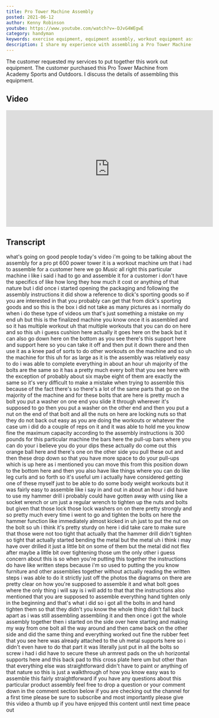 ```yaml
---
title: Pro Tower Machine Assembly
posted: 2021-06-12
author: Kenny Robinson
youtube: https://www.youtube.com/watch?v=-DJvG4WEgwE
category: handyman
keywords: exercise equipment, equipment assembly, workout equipment assembly,
description: I share my experience with assembling a Pro Tower Machine that a customer purchased from Academy Sports and Outdoors.
---
```


The customer requested my services to put together this work out equipment. The customer purchased this
Pro Tower Machine from Academy Sports and Outdoors. I discuss the details of assembling this equipment.

## Video

<iframe width="560" height="315" src="https://www.youtube.com/embed/-DJvG4WEgwE" frameborder="0" allow="autoplay; encrypted-media" allowfullscreen class="youtube"></iframe>

## Transcript

what's going on good people today's
video
i'm going to be talking about the
assembly for a
pro pt 600 power tower it
is a workout machine um that i had to
assemble for a customer
here we go
*Music*
all right this particular machine i like
i said i had to go
and assemble it for a customer i
don't have the specifics of like how
long
they how much it cost or anything of
that nature but
i did once i started opening the
packaging and
following the assembly instructions it
did show a reference to
dick's sporting goods so if you are
interested in that you probably can get
that from dick's sporting goods
and so this is the box i did not take as
many pictures as i
normally do when i do these type of
videos um
that's just something a mistake on my
end
uh but this is the finalized machine
you know once it is assembled and so it
has
multiple workout uh that multiple
workouts that you can do on here
and so this uh i guess cushion here
actually it goes here on the back but it
can also go down here
on the bottom as you see there's this
support here and support here so you can
take it off and then put it down there
and then use it as a
knee pad of sorts to do other
workouts on the machine and so
uh the machine for this uh for as large
as it is the
assembly was relatively easy to do i was
able to complete everything in about an
hour
uh majority of the bolts are the same
so it has a pretty much every bolt that
you see
here with the exception of probably
about
six maybe eight of them
are exactly the same so it's very
difficult to
make a mistake when trying to assemble
this because of the fact there's so
there's a lot of the same parts that go
on the majority of the machine
and for these bolts that are here
is pretty much a bolt you put a washer
on one end
you slide it through wherever it's
supposed to go then you put a washer on
the other end and then you put a
nut on the end of that bolt and all the
nuts on here are
locking nuts so that they do not back
out easy as you are
doing the workouts or whatever the case
um i did do a couple of reps on it and
it was able to hold me
you know fine the maximum capacity
according to the assembly instructions
is 300 pounds for this particular
machine
the bars here the pull-up bars where you
can do your
i believe you do your dips these
actually do come out this orange ball
here
and there's one on the other side you
pull these out and then these
drop down so that you have more space to
do
your pull-ups which is up here
as i mentioned you can move this from
this position down to the bottom here
and then you also have like things where
you can do like leg curls and so forth
so it's useful um i actually have
considered getting one of these myself
just to be able to do some
body weight workouts but it was fairly
easy to assemble like i say
in and out in about an hour i did have
to use
my hammer drill i probably could have
gotten away with using like a
socket wrench or um just a regular
wrench to tighten up the nuts and bolts
but given that those lock those lock
washers on
on there pretty strongly and so pretty
much every time i went to
go and tighten the
bolts on here the hammer function like
immediately
almost kicked in uh just to
put the nut on the bolt so uh
i think it's pretty sturdy on here i did
take care to make sure that
those were not too tight that actually
that the hammer drill didn't tighten so
tight that actually started bending the
metal
but the metal uh i think i may have over
drilled it just a little bit on some of
them but the metal did not flex
after maybe a little bit over tightening
those
um the only other
i guess concern about this is so when
you're putting this together
the instructions do have like written
steps
because i'm so used to putting the you
know furniture and other assemblies
together without actually reading the
written steps
i was able to do it strictly just off
the photos the diagrams on there are
pretty clear
on how you're supposed to assemble it
and what bolt goes where
the only thing i will say is
i will add to that that the instructions
also mentioned that you are supposed to
assemble everything
hand tighten only in the beginning and
that's what i did so i got all the bolts
in
and hand tighten them so that they
didn't you know the whole thing didn't
fall back apart as i was still
assembling
assembling it and then once i got the
whole assembly together
then i started on the side over here
starting and making my way from one bolt
all the way around
and then came back on the other side and
did the same thing
and everything worked out fine
the rubber feet that you see here was
already
attached to the uh metal supports here
so i didn't even have to do that part
it was literally just put in all the
bolts so screw i had i did have to
secure these uh
armrest pads on the uh horizontal
supports here and this back pad to
this cross plate here um but other than
that
everything else was straightforward
didn't have to paint or anything
of that nature so this is just a
walkthrough of how you know easy was to
assemble this
fairly straightforward if you have any
questions about this particular product
assembly
feel free to drop a question or your
comment down in the
comment section below
if you are checking out the channel for
a first time
please be sure to subscribe and most
importantly please give this video a
thumb up
if you have enjoyed this content
until next time peace out 